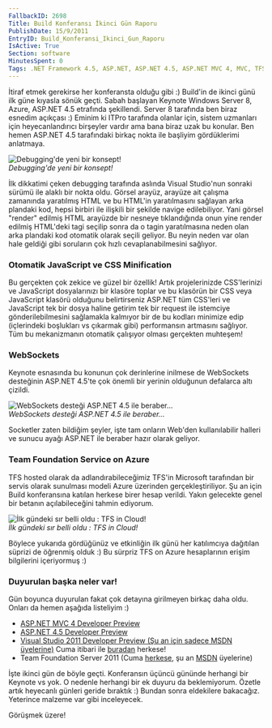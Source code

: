 ```yaml
---
FallbackID: 2698
Title: Build Konferansı İkinci Gün Raporu
PublishDate: 15/9/2011
EntryID: Build_Konferansi_Ikinci_Gun_Raporu
IsActive: True
Section: software
MinutesSpent: 0
Tags: .NET Framework 4.5, ASP.NET, ASP.NET 4.5, ASP.NET MVC 4, MVC, TFS, Visual Studio 11, WebSockets, Windows Server 8
---
```

İtiraf etmek gerekirse her konferansta olduğu gibi :) Build'in de ikinci
günü ilk güne kıyasla sönük geçti. Sabah başlayan Keynote Windows Server
8, Azure, ASP.NET 4.5 etrafında şekillendi. Server 8 tarafında ben biraz
esnedim açıkçası :) Eminim ki ITPro tarafında olanlar için, sistem
uzmanları için heyecanlandırıcı birşeyler vardır ama bana biraz uzak bu
konular. Ben hemen ASP.NET 4.5 tarafındaki birkaç nokta ile başliyim
gördüklerimi anlatmaya.

![Debugging'de yeni bir
konsept!](media/Build_Konferansi_Ikinci_Gun_Raporu/DSC00166.jpg)\
*Debugging'de yeni bir konsept!*

İlk dikkatimi çeken debugging tarafında aslında Visual Studio'nun
sonraki sürümü ile alaklı bir nokta oldu. Görsel arayüz, arayüze ait
çalışma zamanında yaratılmış HTML ve bu HTML'in yaratılmasını sağlayan
arka plandaki kod, hepsi birbiri ile ilişkili bir şekilde navige
edilebiliyor. Yani görsel "render" edilmiş HTML arayüzde bir nesneye
tıklandığında onun yine render edilmiş HTML'deki tagi seçilip sonra da o
tagin yaratılmasına neden olan arka plandaki kod otomatik olarak seçili
geliyor. Bu neyin neden var olan hale geldiği gibi soruların çok hızlı
cevaplanabilmesini sağlıyor.

### Otomatik JavaScript ve CSS Minification

Bu gerçekten çok zekice ve güzel bir özellik! Artık projelerinizde
CSS'lerinizi ve JavaScript dosyalarınızı bir klasöre toplar ve bu
klasörün bir CSS veya JavaScript klasörü olduğunu belirtirseniz ASP.NET
tüm CSS'leri ve JavaScript tek bir dosya haline getirim tek bir request
ile istemciye gönderilebilmesini sağlamakla kalmıyor bir de bu kodları
minimize edip (içlerindeki boşlukları vs çıkarmak gibi) performansın
artmasını sağlıyor. Tüm bu mekanizmanın otomatik çalışıyor olması
gerçekten muhteşem!

### WebSockets

Keynote esnasında bu konunun çok derinlerine inilmese de WebSockets
desteğinin ASP.NET 4.5'te çok önemli bir yerinin olduğunun defalarca
altı çizildi.

![WebSockets desteği ASP.NET 4.5 ile
beraber...](media/Build_Konferansi_Ikinci_Gun_Raporu/DSC00169.jpg)\
*WebSockets desteği ASP.NET 4.5 ile beraber...*

Socketler zaten bildiğim şeyler, işte tam onların Web'den kullanılabilir
halleri ve sunucu ayağı ASP.NET ile beraber hazır olarak geliyor.

### Team Foundation Service on Azure

TFS hosted olarak da adlandırabileceğimiz TFS'in Microsoft tarafından
bir servis olarak sunulması modeli Azure üzerinden gerçekleştiriliyor.
Şu an için Build konferansına katılan herkese birer hesap verildi. Yakın
gelecekte genel bir betanın açılabileceğini tahmin ediyorum.

![İlk gündeki sır belli oldu : TFS in
Cloud!](media/Build_Konferansi_Ikinci_Gun_Raporu/DSC00197.jpg)\
*İlk gündeki sır belli oldu : TFS in Cloud!*

Böylece yukarıda gördüğünüz ve etkinliğin ilk günü her katılımcıya
dağıtılan süprizi de öğrenmiş olduk :) Bu sürpriz TFS on Azure
hesaplarının erişim bilgilerini içeriyormuş :)

### Duyurulan başka neler var!

Gün boyunca duyurulan fakat çok detayına girilmeyen birkaç daha oldu.
Onları da hemen aşağıda listeliyim :)

-   [ASP.NET MVC 4 Developer Preview](http://www.asp.net/mvc/mvc4)
-   [ASP.NET 4.5 Developer
    Preview](http://go.microsoft.com/fwlink/?LinkId=228707)
-   [Visual Studio 2011 Developer Preview (Şu an için sadece MSDN
    üyelerine)](http://msdn.microsoft.com/en-US/vstudio/hh127353) Cuma
    itibari ile [buradan](http://go.microsoft.com/fwlink/?LinkId=225709)
    herkese!
-   Team Foundation Server 2011 (Cuma
    [herkese](http://go.microsoft.com/fwlink/?LinkId=225714), şu an
    [MSDN](http://go.microsoft.com/fwlink/?LinkId=227374) üyelerine)

İşte ikinci gün de böyle geçti. Konferansın üçüncü gününde herhangi bir
Keynote vs yok. O nedenle herhangi bir ek duyuru da beklemiyorum. Özetle
artık heyecanlı günleri geride bıraktık :) Bundan sonra eldekilere
bakacağız. Yeterince malzeme var gibi inceleyecek.

Görüşmek üzere!


